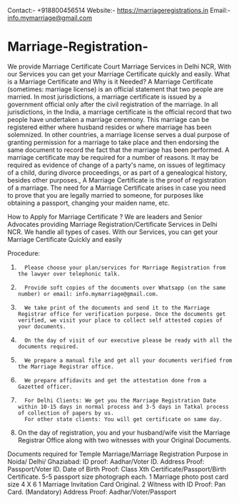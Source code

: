 Contact:- +918800456514
Website:- https://marriageregistrations.in
Email:- info.mymarriage@gmail.com

# Marriage-Registration-
We provide Marriage Certificate Court Marriage Services in Delhi NCR, With our Services you can get your Marriage Certificate quickly and easily.
What is a Marriage Certificate and Why is it Needed?
A Marriage Certificate (sometimes: marriage license) is an official statement that two people are married. In most jurisdictions, a marriage certificate is issued by a government official only after the civil registration of the marriage.
In all jurisdictions, in the India, a marriage certificate is the official record that two people have undertaken a marriage ceremony. This marriage can be registered either where husband resides or where marriage has been solemnized. 
In other countries, a marriage license serves a dual purpose of granting permission for a marriage to take place and then endorsing the same document to record the fact that the marriage has been performed.
A marriage certificate may be required for a number of reasons. It may be required as evidence of change of a party's name, on issues of legitimacy of a child, during divorce proceedings, or as part of a genealogical history, besides other purposes.,
A Marriage Certificate is the proof of registration of a marriage. The need for a Marriage Certificate arises in case you need to prove that you are legally married to someone, for purposes like obtaining a passport, changing your maiden name, etc.

How to Apply for Marriage Certificate ?
We are leaders and Senior Advocates providing Marriage Registration/Certificate Services in Delhi NCR. We handle all types of cases. With our Services, you can get your Marriage Certificate Quickly and easily

Procedure:

1.       Please choose your plan/services for Marriage Registration from the lawyer over telephonic talk.

2.       Provide soft copies of the documents over Whatsapp (on the same number) or email: info.mymarriage@gmail.com. 

3.       We take print of the documents and send it to the Marriage Registrar office for verification purpose. Once the documents get verified, we visit your place to collect self attested copies of your documents.
4.       On the day of visit of our executive please be ready with all the documents required.
5.       We prepare a manual file and get all your documents verified from the Marriage Registrar office.
6.       We prepare affidavits and get the attestation done from a Gazetted officer.
7.       For Delhi Clients: We get you the Marriage Registration Date within 10-15 days in normal process and 3-5 days in Tatkal process of collection of papers by us. 
         For other state clients: You will get certificate on same day.
1.	On the day of registration, you and your husband/wife visit the Marriage Registrar Office along with two witnesses with your Original Documents.



Documents required for Temple Marriage/Marriage Registration Purpose in Noida/ Delhi/ Ghaziabad:
ID proof: Aadhar/Voter ID.
Address Proof: Passport/Voter ID.
Date of Birth Proof: Class Xth Certificate/Passport/Birth Certificate.
5-5 passport size photograph each.
1 Marriage photo post card size 4 X 6
1 Marriage Invitation Card Original.
2 Witness with 
ID Proof: Pan Card. (Mandatory)
Address Proof: Aadhar/Voter/Passport



